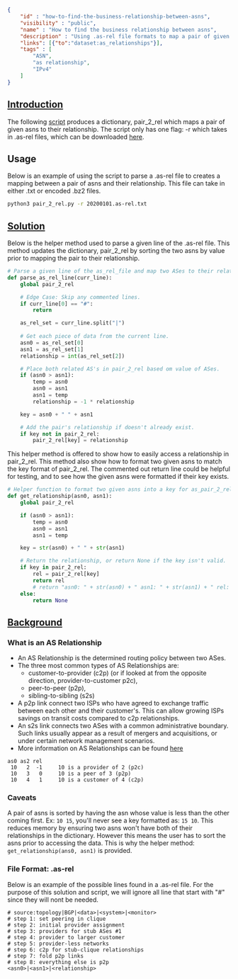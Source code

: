 # 

~~~json
{
    "id" : "how-to-find-the-business-relationship-between-asns",
    "visibility" : "public",
    "name" : "How to find the business relationship between asns",
    "description" : "Using .as-rel file formats to map a pair of given asns to get their relationships.",
    "links": [{"to":"dataset:as_relationships"}],
    "tags" : [
        "ASN",
        "as relationship",
        "IPv4"
    ]   
}
~~~

## **<ins>Introduction</ins>**

The following [script](pair_2_rel.py) produces a dictionary, pair_2_rel which maps a pair of given asns to their relationship. The script only has one flag: -r which takes in .as-rel files, which can be downloaded [here](https://www.caida.org/data/as-relationships/).

## Usage

Below is an example of using the script to parse a .as-rel file to creates a mapping between a pair of asns and their relationship. This file can take in either .txt or encoded .bz2 files.

```bash
python3 pair_2_rel.py -r 20200101.as-rel.txt
```

## **<ins>Solution</ins>**

Below is the helper method used to parse a given line of the .as-rel file. This method updates the dictionary, pair_2_rel by sorting the two asns by value prior to mapping the pair to their relationship.

~~~Python
# Parse a given line of the as_rel_file and map two ASes to their relationship.
def parse_as_rel_line(curr_line):
    global pair_2_rel

    # Edge Case: Skip any commented lines.
    if curr_line[0] == "#":
        return

    as_rel_set = curr_line.split("|")
        
    # Get each piece of data from the current line.
    asn0 = as_rel_set[0]
    asn1 = as_rel_set[1]
    relationship = int(as_rel_set[2])

    # Place both related AS's in pair_2_rel based om value of ASes.
    if (asn0 > asn1):
        temp = asn0
        asn0 = asn1
        asn1 = temp
        relationship = -1 * relationship

    key = asn0 + " " + asn1

    # Add the pair's relationship if doesn't already exist.
    if key not in pair_2_rel:
        pair_2_rel[key] = relationship
~~~

This helper method is offered to show how to easily access a relationship in pair_2_rel. This method also show how to format two given asns to match the key format of pair_2_rel. The commented out return line could be helpful for testing, and to see how the given asns were formatted if their key exists.

~~~Python
# Helper function to format two given asns into a key for as_pair_2_rel. 
def get_relationship(asn0, asn1):
    global pair_2_rel

    if (asn0 > asn1):
        temp = asn0
        asn0 = asn1
        asn1 = temp

    key = str(asn0) + " " + str(asn1)

    # Return the relationship, or return None if the key isn't valid.
    if key in pair_2_rel:
        rel = pair_2_rel[key]
        return rel
        # return "asn0: " + str(asn0) + " asn1: " + str(asn1) + " rel: " + rel
    else:
        return None
~~~

## **<ins>Background</ins>**

### What is an AS Relationship

- An AS Relationship is the determined routing policy between two ASes.
- The three most common types of AS Relationships are:
  - customer-to-provider (c2p) (or if looked at from the opposite direction,  provider-to-customer p2c),
  - peer-to-peer (p2p),
  - sibling-to-sibling (s2s)
- A p2p link connect two ISPs who have agreed to exchange traffic between each other and their customer's. This can allow growing ISPs savings on transit costs compared to c2p relationships.
- An s2s link connects two ASes with a common administrative boundary. Such links usually appear as a result of mergers and acquisitions, or under certain network management scenarios.
- More information on AS Relationships can be found [here](https://www.caida.org/data/as-relationships/)

~~~text
as0 as2 rel
 10   2  -1     10 is a provider of 2 (p2c)
 10   3   0     10 is a peer of 3 (p2p)
 10   4   1     10 is a customer of 4 (c2p)
~~~

### Caveats

A pair of asns is sorted by having the asn whose value is less than the other coming first. Ex: ```10 15```, you'll never see a key formatted as: ```15 10```. This reduces memory by ensuring two asns won't have both of their relationships in the dictionary. However this means the user has to sort the asns prior to accessing the data. This is why the helper method: ```get_relationship(ans0, asn1)``` is provided.

### File Format: .as-rel

Below is an example of the possible lines found in a .as-rel file. For the purpose of this solution and script, we will ignore all line that start with "#" since they will nont be needed.

~~~text
# source:topology|BGP|<data>|<system>|<monitor>
# step 1: set peering in clique
# step 2: initial provider assignment
# step 3: providers for stub ASes #1
# step 4: provider to larger customer
# step 5: provider-less networks
# step 6: c2p for stub-clique relationships
# step 7: fold p2p links
# step 8: everything else is p2p
<asn0>|<asn1>|<relationship>
~~~
